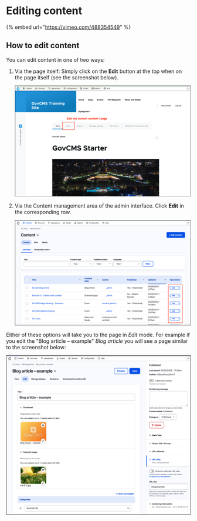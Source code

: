 # Editing content

{% embed url="https://vimeo.com/488354549" %}

## How to edit content

You can edit content in one of two ways:

1. Via the page itself: Simply click on the **Edit** button at the top when on the page itself \(see the screenshot below\). 

    ![Image of edit from Page](../.gitbook/assets/Unit-3-Edit-Content-1.png)

2. Via the Content management area of the admin interface. Click **Edit** in the corresponding row. 

    ![Image of edit from Content listing](../.gitbook/assets/Unit-3-Edit-Content-2.png)

Either of these options will take you to the page in _Edit_ mode. For example if you edit the "Blog article – example" _Blog article_ you will see a page similar to the screenshot below:

![Image of Blog in edit mode](../.gitbook/assets/Unit-3-Edit-Content-3.png)


